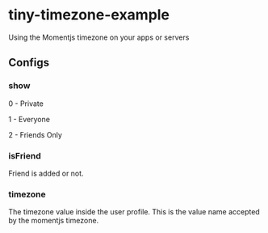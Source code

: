 # tiny-timezone-example
Using the Momentjs timezone on your apps or servers

## Configs

### show

0 - Private

1 - Everyone

2 - Friends Only

### isFriend

Friend is added or not.

### timezone

The timezone value inside the user profile. This is the value name accepted by the momentjs timezone.
